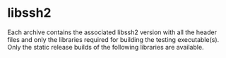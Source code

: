 # libssh2

Each archive contains the associated libssh2 version with all the header files
and only the libraries required for building the testing executable(s). Only
the static release builds of the following libraries are available.
